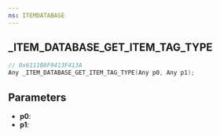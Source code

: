 ```yaml
---
ns: ITEMDATABASE
---
```

## _ITEM_DATABASE_GET_ITEM_TAG_TYPE

```c
// 0x6111B8F9413F413A
Any _ITEM_DATABASE_GET_ITEM_TAG_TYPE(Any p0, Any p1);
```

## Parameters
* **p0**:
* **p1**:
